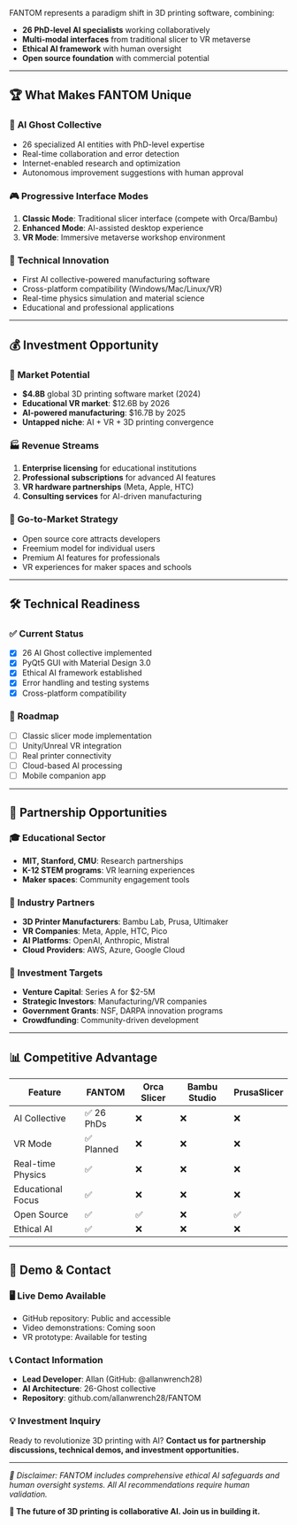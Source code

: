 
FANTOM represents a paradigm shift in 3D printing software, combining:
- **26 PhD-level AI specialists** working collaboratively
- **Multi-modal interfaces** from traditional slicer to VR metaverse
- **Ethical AI framework** with human oversight
- **Open source foundation** with commercial potential

---

## 🏆 **What Makes FANTOM Unique**

### 🧠 **AI Ghost Collective**
- 26 specialized AI entities with PhD-level expertise
- Real-time collaboration and error detection
- Internet-enabled research and optimization
- Autonomous improvement suggestions with human approval

### 🎮 **Progressive Interface Modes**
1. **Classic Mode**: Traditional slicer interface (compete with Orca/Bambu)
2. **Enhanced Mode**: AI-assisted desktop experience
3. **VR Mode**: Immersive metaverse workshop environment

### 🔬 **Technical Innovation**
- First AI collective-powered manufacturing software
- Cross-platform compatibility (Windows/Mac/Linux/VR)
- Real-time physics simulation and material science
- Educational and professional applications

---

## 💰 **Investment Opportunity**

### 🎯 **Market Potential**
- **$4.8B** global 3D printing software market (2024)
- **Educational VR market**: $12.6B by 2026
- **AI-powered manufacturing**: $16.7B by 2025
- **Untapped niche**: AI + VR + 3D printing convergence

### 🏭 **Revenue Streams**
1. **Enterprise licensing** for educational institutions
2. **Professional subscriptions** for advanced AI features
3. **VR hardware partnerships** (Meta, Apple, HTC)
4. **Consulting services** for AI-driven manufacturing

### 🎪 **Go-to-Market Strategy**
- Open source core attracts developers
- Freemium model for individual users
- Premium AI features for professionals
- VR experiences for maker spaces and schools

---

## 🛠 **Technical Readiness**

### ✅ **Current Status**
- [x] 26 AI Ghost collective implemented
- [x] PyQt5 GUI with Material Design 3.0
- [x] Ethical AI framework established
- [x] Error handling and testing systems
- [x] Cross-platform compatibility

### 🚧 **Roadmap**
- [ ] Classic slicer mode implementation
- [ ] Unity/Unreal VR integration
- [ ] Real printer connectivity
- [ ] Cloud-based AI processing
- [ ] Mobile companion app

---

## 🤝 **Partnership Opportunities**

### 🎓 **Educational Sector**
- **MIT, Stanford, CMU**: Research partnerships
- **K-12 STEM programs**: VR learning experiences
- **Maker spaces**: Community engagement tools

### 🏢 **Industry Partners**
- **3D Printer Manufacturers**: Bambu Lab, Prusa, Ultimaker
- **VR Companies**: Meta, Apple, HTC, Pico
- **AI Platforms**: OpenAI, Anthropic, Mistral
- **Cloud Providers**: AWS, Azure, Google Cloud

### 💼 **Investment Targets**
- **Venture Capital**: Series A for $2-5M
- **Strategic Investors**: Manufacturing/VR companies
- **Government Grants**: NSF, DARPA innovation programs
- **Crowdfunding**: Community-driven development

---

## 📊 **Competitive Advantage**

| Feature | FANTOM | Orca Slicer | Bambu Studio | PrusaSlicer |
|---------|-----------|-------------|--------------|-------------|
| AI Collective | ✅ 26 PhDs | ❌ | ❌ | ❌ |
| VR Mode | ✅ Planned | ❌ | ❌ | ❌ |
| Real-time Physics | ✅ | ❌ | ❌ | ❌ |
| Educational Focus | ✅ | ❌ | ❌ | ❌ |
| Open Source | ✅ | ✅ | ❌ | ✅ |
| Ethical AI | ✅ | ❌ | ❌ | ❌ |

---

## 🎪 **Demo & Contact**

### 🖥️ **Live Demo Available**
- GitHub repository: Public and accessible
- Video demonstrations: Coming soon
- VR prototype: Available for testing

### 📞 **Contact Information**
- **Lead Developer**: Allan (GitHub: @allanwrench28)
- **AI Architecture**: 26-Ghost collective
- **Repository**: github.com/allanwrench28/FANTOM

### 💡 **Investment Inquiry**
Ready to revolutionize 3D printing with AI? 
**Contact us for partnership discussions, technical demos, and investment opportunities.**

---

*🔬 Disclaimer: FANTOM includes comprehensive ethical AI safeguards and human oversight systems. All AI recommendations require human validation.*

**🚀 The future of 3D printing is collaborative AI. Join us in building it.**
